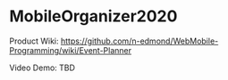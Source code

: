 # MobileOrganizer2020

Product Wiki:
https://github.com/n-edmond/WebMobile-Programming/wiki/Event-Planner

Video Demo:
TBD

